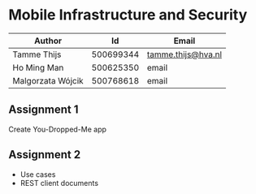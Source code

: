 # Mobile Infrastructure and Security


Author | Id | Email
--- | --- | ---
Tamme Thijs | 500699344 | tamme.thijs@hva.nl
Ho Ming Man | 500625350 | email
Malgorzata Wójcik | 500768618 | email



## Assignment 1
Create You-Dropped-Me app

## Assignment 2
- Use cases
- REST client documents

